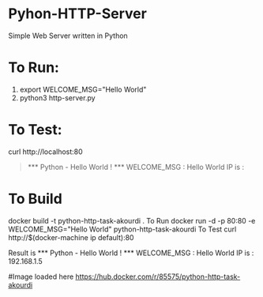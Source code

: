 # Pyhon-HTTP-Server
Simple Web Server written in Python


# To Run:
1. export WELCOME_MSG="Hello World"
2. python3 http-server.py

# To Test:
curl http://localhost:80
> *** Python - Hello World ! ***
> WELCOME_MSG : Hello World
> IP is : <IP>


# To Build
docker build -t python-http-task-akourdi .
To Run
docker run -d -p 80:80 -e WELCOME_MSG="Hello World" python-http-task-akourdi
To Test
curl http://$(docker-machine ip default):80

Result is 
*** Python - Hello World ! ***
WELCOME_MSG : Hello World
IP is : 192.168.1.5
  

#Image loaded here
https://hub.docker.com/r/85575/python-http-task-akourdi

